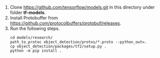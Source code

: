 1. Clone https://github.com/tensorflow/models.git in this directory under folder **tf-models**.
2. Install Protobuffer from https://github.com/protocolbuffers/protobuf/releases.
3. Run the following steps.
    ```
    cd models/research/
    path_to_protoc object_detection/protos/*.proto --python_out=.
    cp object_detection/packages/tf2/setup.py .
    python -m pip install .

    ```

